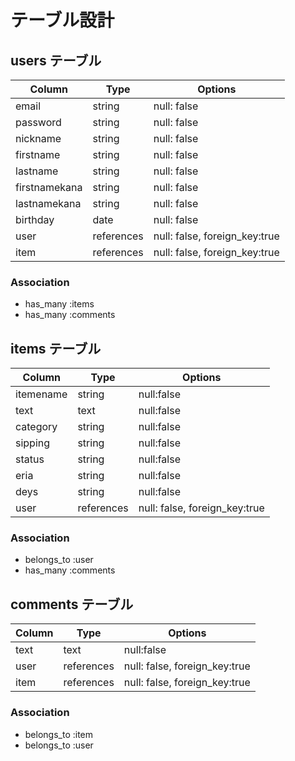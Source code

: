 
# テーブル設計

## users テーブル

| Column        | Type       | Options                       |
| ------------- | ---------- | ----------------------------- |
| email         | string     | null: false                   |
| password      | string     | null: false                   |
| nickname      | string     | null: false                   |
| firstname     | string     | null: false                   | 
| lastname      | string     | null: false                   |
| firstnamekana | string     | null: false                   |
| lastnamekana  | string     | null: false                   |
| birthday      | date       | null: false                   |
| user          | references | null: false, foreign_key:true |
| item          | references | null: false, foreign_key:true |

### Association

- has_many :items
- has_many :comments

## items テーブル

| Column     | Type       | Options                       |
| ---------- | ---------- | ----------------------------- |
| itemename  | string     | null:false                    |
| text       | text       | null:false                    |
| category   | string     | null:false                    |
| sipping    | string     | null:false                    |
| status     | string     | null:false                    |
| eria       | string     | null:false                    |
| deys       | string     | null:false                    |
| user       | references | null: false, foreign_key:true |


### Association

- belongs_to :user
- has_many   :comments

## comments テーブル

| Column    | Type       | Options                       |
| --------- | ---------- | ----------------------------- |
| text      | text       | null:false                    |
| user      | references | null: false, foreign_key:true |
| item      | references | null: false, foreign_key:true |

### Association

- belongs_to :item
- belongs_to :user
